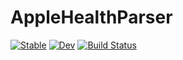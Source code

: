# AppleHealthParser

[![Stable](https://img.shields.io/badge/docs-stable-blue.svg)](https://sumant-28.github.io/AppleHealthParser.jl/stable/)
[![Dev](https://img.shields.io/badge/docs-dev-blue.svg)](https://sumant-28.github.io/AppleHealthParser.jl/dev/)
[![Build Status](https://github.com/sumant-28/AppleHealthParser.jl/actions/workflows/CI.yml/badge.svg?branch=main)](https://github.com/sumant-28/AppleHealthParser.jl/actions/workflows/CI.yml?query=branch%3Amain)
